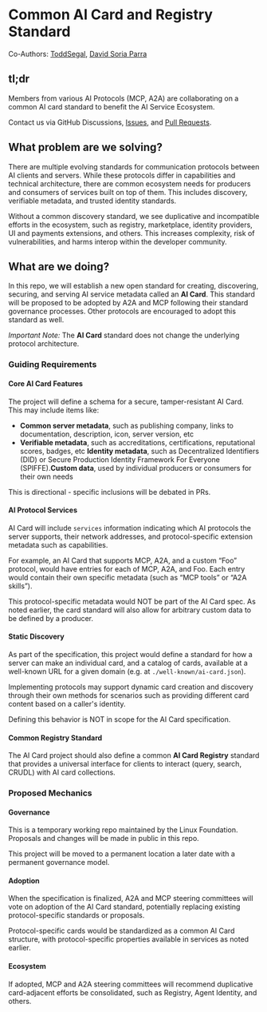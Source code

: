 # Common AI Card and Registry Standard

Co-Authors: [ToddSegal](https://github.com/ToddSegal), [David Soria Parra](https://github.com/dsp-ant)

## tl;dr

Members from various AI Protocols (MCP, A2A) are collaborating on a common AI card standard to benefit the AI Service Ecosystem.

Contact us via GitHub Discussions, [Issues](https://github.com/Agent-Card/ai-card/issues), and [Pull Requests](https://github.com/Agent-Card/ai-card/pulls).

## What problem are we solving?

There are multiple evolving standards for communication protocols between AI clients and servers. While these protocols differ in capabilities and technical architecture, there are common ecosystem needs for producers and consumers of services built on top of them. This includes discovery, verifiable metadata, and trusted identity standards.

Without a common discovery standard, we see duplicative and incompatible efforts in the ecosystem, such as registry, marketplace, identity providers, UI and payments extensions, and others. This increases complexity, risk of vulnerabilities, and harms interop within the developer community.

## What are we doing?

In this repo, we will establish a new open standard for creating, discovering, securing, and serving AI service metadata called an **AI Card**. This standard will be proposed to be adopted by A2A and MCP following their standard governance processes. Other protocols are encouraged to adopt this standard as well.

*Important Note:* The **AI Card** standard does not change the underlying protocol architecture.

### Guiding Requirements

#### Core AI Card Features

The project will define a schema for a secure, tamper-resistant AI Card. This may include items like:

* **Common server metadata**, such as publishing company, links to documentation, description, icon, server version, etc
* **Verifiable metadata**, such as accreditations, certifications, reputational scores, badges, etc
**Identity metadata**, such as Decentralized Identifiers (DID) or Secure Production Identity Framework For Everyone (SPIFFE).**Custom data**, used by individual producers or consumers for their own needs

This is directional - specific inclusions will be debated in PRs.

#### AI Protocol Services

AI Card will include `services` information indicating which AI protocols the server supports, their network addresses, and protocol-specific extension metadata such as capabilities.

For example, an AI Card that supports MCP, A2A, and a custom “Foo” protocol, would have entries for each of MCP, A2A, and Foo. Each entry would contain their own specific metadata (such as “MCP tools” or “A2A skills”).

This protocol-specific metadata would NOT be part of the AI Card spec. As noted earlier, the card standard will also allow for arbitrary custom data to be defined by a producer.

#### Static Discovery

As part of the specification, this project would define a standard for how a server can make an individual card, and a catalog of cards, available at a well-known URL for a given domain (e.g. at `./well-known/ai-card.json`).

Implementing protocols may support dynamic card creation and discovery through their own methods for scenarios such as providing different card content based on a caller's identity.

Defining this behavior is NOT in scope for the AI Card specification.

#### Common Registry Standard

The AI Card project should also define a common **AI Card Registry** standard that provides a universal interface for clients to interact (query, search, CRUDL) with AI card collections.

### Proposed Mechanics

#### Governance

This is a temporary working repo maintained by the Linux Foundation. Proposals and changes will be made in public in this repo.

This project will be moved to a permanent location a later date with a permanent governance model.

#### Adoption

When the specification is finalized, A2A and MCP steering committees will vote on adoption of the AI Card standard, potentially replacing existing protocol-specific standards or proposals.

Protocol-specific cards would be standardized as a common AI Card structure, with protocol-specific properties available in services as noted earlier.

#### Ecosystem

If adopted, MCP and A2A steering committees will recommend duplicative card-adjacent efforts be consolidated, such as Registry, Agent Identity, and others.
